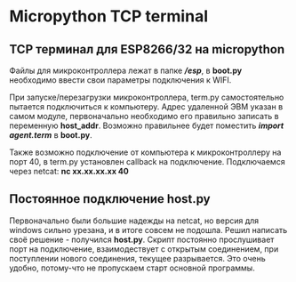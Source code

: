 # Micropython TCP terminal
## TCP терминал для ESP8266/32 на micropython
Файлы для микроконтроллера лежат в папке ***/esp***, в **boot.py** необходимо ввести свои параметры подключения к WIFI.

При запуске/перезагрузки микроконтроллера, term.py самостоятельно пытается подключиться к компьютеру. Адрес удаленной ЭВМ указан в самом модуле, первоначально необходимо его правильно записать в переменную **host_addr**. Возможно правильнее будет поместить ***import agent.term*** в **boot.py**.

Также возможно подключение от компьютера к микроконтроллеру на порт 40, в term.py установлен callback на подключение. 
Подключаемся через netcat: **nc xx.xx.xx.xx 40**

## Постоянное подключение host.py
Первоначально были большие надежды на netcat, но версия для windows сильно урезана, и в итоге совсем не подошла. Решил написать своё решение - получился **host.py**. Скрипт постоянно прослушивает порт на подключение, взаимодествует с открытым соединением, при поступлении нового соединения, текущее разрывается. Это очень удобно, потому-что не пропускаем старт основной программы.
